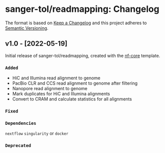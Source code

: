 # sanger-tol/readmapping: Changelog

The format is based on [Keep a Changelog](https://keepachangelog.com/en/1.0.0/)
and this project adheres to [Semantic Versioning](https://semver.org/spec/v2.0.0.html).

## v1.0 - [2022-05-19]

Initial release of sanger-tol/readmapping, created with the [nf-core](https://nf-co.re/) template.

### `Added`
- HiC and Illumina read alignment to genome
- PacBio CLR and CCS read alignment to genome after filtering
- Nanopore read alignment to genome
- Mark duplicates for HiC and Illumina alignments
- Convert to CRAM and calculate statistics for all alignments

### `Fixed`

### `Dependencies`
`nextflow`
`singularity` or `docker`

### `Deprecated`
